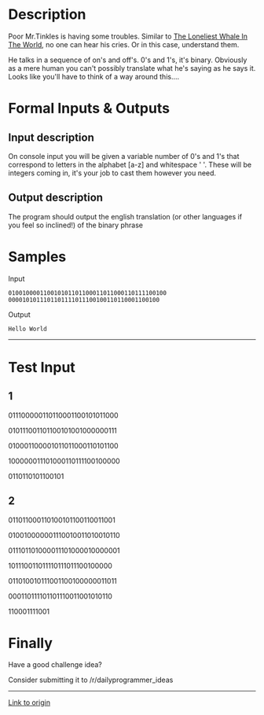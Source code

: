 # Description

Poor Mr.Tinkles is having some troubles. Similar to [The Loneliest Whale In The World](http://en.wikipedia.org/wiki/52-hertz_whale), no one can hear his cries. Or in this case, understand them.

He talks in a sequence of on's and off's. 0's and 1's, it's binary. Obviously as a mere human you can't possibly translate what he's saying as he says it. Looks like you'll have to think of a way around this....

# Formal Inputs &amp; Outputs

## Input description

On console input you will be given a variable number of 0's and 1's that correspond to letters in the alphabet [a-z] and whitespace ' '. These will be integers coming in, it's your job to cast them however you need.


## Output description

The program should output the english translation (or other languages if you feel so inclined!) of the binary phrase

# Samples

Input

    010010000110010101101100011011000110111100100
    0000101011101101111011100100110110001100100

Output

    Hello World

----

# Test Input

## 1
011100000110110001100101011000

010111001101100101001000000111

010001100001011011000110101100

100000011101000110111100100000

0110110101100101

## 2
011011000110100101100110011001

010010000001110010011010010110

011101101000011101000010000001

101110011011110111011100100000

011010010111001100100000011011

000110111101101110011001010110

110001111001

# Finally

Have a good challenge idea?

Consider submitting it to /r/dailyprogrammer_ideas

---

[Link to origin](https://www.reddit.com/r/dailyprogrammer/2w84hl)